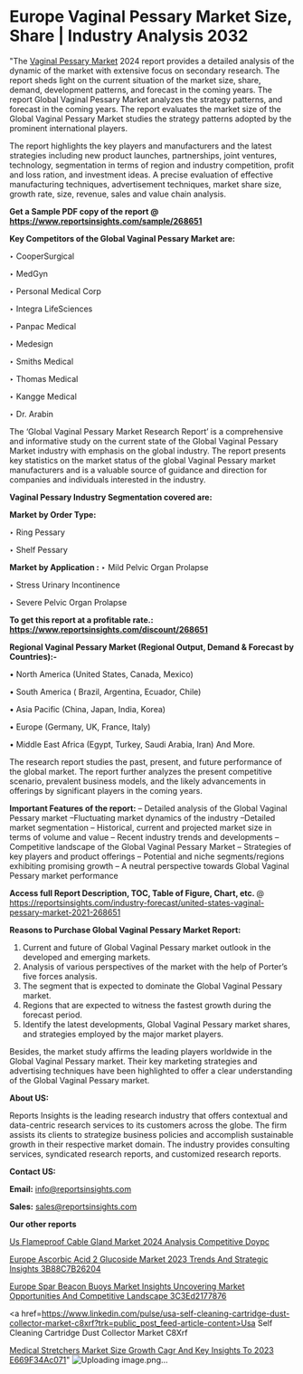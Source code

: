 # Europe Vaginal Pessary Market Size, Share | Industry Analysis 2032

"The <a href=https://www.reportsinsights.com/sample/268651>Vaginal Pessary Market</a> 2024 report provides a detailed analysis of the dynamic of the market with extensive focus on secondary research. The report sheds light on the current situation of the market size, share, demand, development patterns, and forecast in the coming years. The report Global Vaginal Pessary Market analyzes the strategy patterns, and forecast in the coming years. The report evaluates the market size of the Global Vaginal Pessary Market studies the strategy patterns adopted by the prominent international players.

The report highlights the key players and manufacturers and the latest strategies including new product launches, partnerships, joint ventures, technology, segmentation in terms of region and industry competition, profit and loss ration, and investment ideas. A precise evaluation of effective manufacturing techniques, advertisement techniques, market share size, growth rate, size, revenue, sales and value chain analysis.

<strong>Get a Sample PDF copy of the report @ <a href=https://www.reportsinsights.com/sample/268651 style=color:#0000ff;>https://www.reportsinsights.com/sample/268651</a></strong>

<strong>Key Competitors of the Global Vaginal Pessary Market are:</strong>

‣ CooperSurgical

‣ MedGyn

‣ Personal Medical Corp

‣ Integra LifeSciences

‣ Panpac Medical

‣ Medesign

‣ Smiths Medical

‣ Thomas Medical

‣ Kangge Medical

‣ Dr. Arabin

The ‘Global Vaginal Pessary Market Research Report’ is a comprehensive and informative study on the current state of the Global Vaginal Pessary Market industry with emphasis on the global industry. The report presents key statistics on the market status of the global Vaginal Pessary market manufacturers and is a valuable source of guidance and direction for companies and individuals interested in the industry.

<strong>Vaginal Pessary Industry Segmentation covered are:</strong>

<strong>Market by Order Type: </strong>

‣ Ring Pessary

‣ Shelf Pessary

<strong>Market by Application :</strong>
 ‣ Mild Pelvic Organ Prolapse

‣ Stress Urinary Incontinence

‣ Severe Pelvic Organ Prolapse

<strong>To get this report at a profitable rate.: <a href=https://www.reportsinsights.com/discount/268651 style=color:#0000ff;>https://www.reportsinsights.com/discount/268651</a></strong>

<strong>Regional Vaginal Pessary Market (Regional Output, Demand &amp; Forecast by Countries):-</strong>

• North America (United States, Canada, Mexico)

• South America ( Brazil, Argentina, Ecuador, Chile)

• Asia Pacific (China, Japan, India, Korea)

• Europe (Germany, UK, France, Italy)

• Middle East Africa (Egypt, Turkey, Saudi Arabia, Iran) And More.

The research report studies the past, present, and future performance of the global market. The report further analyzes the present competitive scenario, prevalent business models, and the likely advancements in offerings by significant players in the coming years.

<strong>Important Features of the report:</strong>
– Detailed analysis of the Global Vaginal Pessary market
–Fluctuating market dynamics of the industry
–Detailed market segmentation
– Historical, current and projected market size in terms of volume and value
– Recent industry trends and developments
– Competitive landscape of the Global Vaginal Pessary Market
– Strategies of key players and product offerings
– Potential and niche segments/regions exhibiting promising growth
– A neutral perspective towards Global Vaginal Pessary market performance

<strong>Access full Report Description, TOC, Table of Figure, Chart, etc. </strong>@   <a href=https://reportsinsights.com/industry-forecast/united-states-vaginal-pessary-market-2021-268651 style=color:#0000ff;>https://reportsinsights.com/industry-forecast/united-states-vaginal-pessary-market-2021-268651</a>

<strong>Reasons to Purchase Global Vaginal Pessary Market Report:</strong>
1. Current and future of Global Vaginal Pessary market outlook in the developed and emerging markets.
2. Analysis of various perspectives of the market with the help of Porter’s five forces analysis.
3. The segment that is expected to dominate the Global Vaginal Pessary market.
4. Regions that are expected to witness the fastest growth during the forecast period.
5. Identify the latest developments, Global Vaginal Pessary market shares, and strategies employed by the major market players.

Besides, the market study affirms the leading players worldwide in the Global Vaginal Pessary market. Their key marketing strategies and advertising techniques have been highlighted to offer a clear understanding of the Global Vaginal Pessary market.

<strong><strong>About US</strong>:</strong>

Reports Insights is the leading research industry that offers contextual and data-centric research services to its customers across the globe. The firm assists its clients to strategize business policies and accomplish sustainable growth in their respective market domain. The industry provides consulting services, syndicated research reports, and customized research reports.

<strong>Contact US:</strong>

<p class=><b>Email:</b> <a href=mailto:info@reportsinsights.com>info@reportsinsights.com</a></p>
<p class=><b>Sales:</b> <a href=mailto:sales@reportsinsights.com>sales@reportsinsights.com</a></p>

<strong>Our other reports</strong>

<a href=https://www.linkedin.com/pulse/us-flameproof-cable-gland-market-2024-analysis-competitive-doypc/>Us Flameproof Cable Gland Market 2024 Analysis Competitive Doypc</a>

<a href=https://medium.com/@shreyaw909/europe-ascorbic-acid-2-glucoside-market-2023-trends-and-strategic-insights-3b88c7b26204>Europe Ascorbic Acid 2 Glucoside Market 2023 Trends And Strategic Insights 3B88C7B26204</a>

<a href=https://medium.com/@singhaakesh50/europe-spar-beacon-buoys-market-insights-uncovering-market-opportunities-and-competitive-landscape-3c3ed2177876>Europe Spar Beacon Buoys Market Insights Uncovering Market Opportunities And Competitive Landscape 3C3Ed2177876</a>

<a href=https://www.linkedin.com/pulse/usa-self-cleaning-cartridge-dust-collector-market-c8xrf?trk=public_post_feed-article-content>Usa Self Cleaning Cartridge Dust Collector Market C8Xrf</a>

<a href=https://medium.com/@a44223192/medical-stretchers-market-size-growth-cagr-and-key-insights-to-2023-e669f34ac071>Medical Stretchers Market Size Growth Cagr And Key Insights To 2023 E669F34Ac071</a>"
![Uploading image.png…]()
